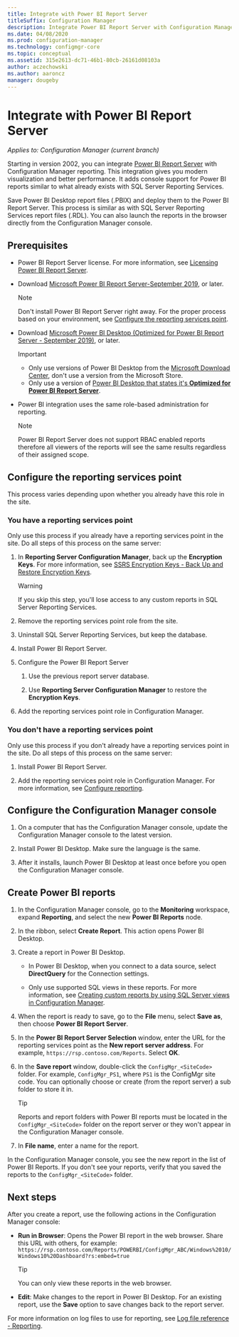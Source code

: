 ```yaml
---
title: Integrate with Power BI Report Server
titleSuffix: Configuration Manager
description: Integrate Power BI Report Server with Configuration Manager reporting for modern visualization and better performance.
ms.date: 04/08/2020
ms.prod: configuration-manager
ms.technology: configmgr-core
ms.topic: conceptual
ms.assetid: 315e2613-dc71-46b1-80cb-26161d08103a
author: aczechowski
ms.author: aaroncz
manager: dougeby
---
```


# Integrate with Power BI Report Server

*Applies to: Configuration Manager (current branch)*

<!--3721603-->

Starting in version 2002, you can integrate [Power BI Report Server](/power-bi/report-server/get-started) with Configuration Manager reporting. This integration gives you modern visualization and better performance. It adds console support for Power BI reports similar to what already exists with SQL Server Reporting Services.

Save Power BI Desktop report files (.PBIX) and deploy them to the Power BI Report Server. This process is similar as with SQL Server Reporting Services report files (.RDL). You can also launch the reports in the browser directly from the Configuration Manager console.

## Prerequisites

- Power BI Report Server license. For more information, see [Licensing Power BI Report Server](/power-bi/report-server/get-started#licensing-power-bi-report-server).

- Download [Microsoft Power BI Report Server-September 2019](https://www.microsoft.com/download/details.aspx?id=57270), or later.

    > [!NOTE]
    > Don't install Power BI Report Server right away. For the proper process based on your environment, see [Configure the reporting services point](#configure-the-reporting-services-point).

- Download [Microsoft Power BI Desktop (Optimized for Power BI Report Server - September 2019)](https://www.microsoft.com/download/details.aspx?id=57271), or later.

    > [!IMPORTANT]
    > - Only use versions of Power BI Desktop from the [Microsoft Download Center](https://www.microsoft.com/download/), don't use a version from the Microsoft Store.
    > - Only use a version of [Power BI Desktop that states it's **Optimized for Power BI Report Server**](/power-bi/report-server/install-powerbi-desktop).

- Power BI integration uses the same role-based administration for reporting.
    > [!NOTE]
    > Power BI Report Server does not support RBAC enabled reports therefore all viewers of the reports will see the same results 
    > regardless of their assigned scope.

## Configure the reporting services point

This process varies depending upon whether you already have this role in the site.

### You have a reporting services point

Only use this process if you already have a reporting services point in the site. Do all steps of this process on the same server:

1. In **Reporting Server Configuration Manager**, back up the **Encryption Keys**. For more information, see [SSRS Encryption Keys - Back Up and Restore Encryption Keys](/sql/reporting-services/install-windows/ssrs-encryption-keys-back-up-and-restore-encryption-keys).

    > [!WARNING]
    > If you skip this step, you'll lose access to any custom reports in SQL Server Reporting Services.

1. Remove the reporting services point role from the site.

1. Uninstall SQL Server Reporting Services, but keep the database.

1. Install Power BI Report Server.

1. Configure the Power BI Report Server

    1. Use the previous report server database.

    1. Use **Reporting Server Configuration Manager** to restore the **Encryption Keys**.

1. Add the reporting services point role in Configuration Manager.

### You don't have a reporting services point

Only use this process if you don't already have a reporting services point in the site. Do all steps of this process on the same server:

1. Install Power BI Report Server.

2. Add the reporting services point role in Configuration Manager. For more information, see [Configure reporting](configuring-reporting.md).

## Configure the Configuration Manager console

1. On a computer that has the Configuration Manager console, update the Configuration Manager console to the latest version.

1. Install Power BI Desktop. Make sure the language is the same.

1. After it installs, launch Power BI Desktop at least once before you open the Configuration Manager console.

## Create Power BI reports

1. In the Configuration Manager console, go to the **Monitoring** workspace, expand **Reporting**, and select the new **Power BI Reports** node.

1. In the ribbon, select **Create Report**. This action opens Power BI Desktop.

1. Create a report in Power BI Desktop.

    - In Power BI Desktop, when you connect to a data source, select **DirectQuery** for the Connection settings.

    - Only use supported SQL views in these reports. For more information, see [Creating custom reports by using SQL Server views in Configuration Manager](../../../develop/core/understand/sqlviews/create-custom-reports-using-sql-server-views.md).

1. When the report is ready to save, go to the **File** menu, select **Save as**, then choose **Power BI Report Server**.

1. In the **Power BI Report Server Selection** window, enter the URL for the reporting services point as the **New report server address**. For example, `https://rsp.contoso.com/Reports`. Select **OK**.

1. In the **Save report** window, double-click the `ConfigMgr_<SiteCode>` folder. For example, `ConfigMgr_PS1`, where `PS1` is the ConfigMgr site code. You can optionally choose or create (from the report server) a sub folder to store it in.
    > [!TIP]
    > Reports and report folders with Power BI reports must be located in the `ConfigMgr_<SiteCode>` folder on the report server or they won't appear in the Configuration Manager console.

1. In **File name**, enter a name for the report.

In the Configuration Manager console, you see the new report in the list of Power BI Reports. If you don't see your reports, verify that you saved the reports to the `ConfigMgr_<SiteCode>` folder.

## Next steps

After you create a report, use the following actions in the Configuration Manager console:

- **Run in Browser**: Opens the Power BI report in the web browser. Share this URL with others, for example: `https://rsp.contoso.com/Reports/POWERBI/ConfigMgr_ABC/Windows%2010/Windows10%20Dashboard?rs:embed=true`

    > [!TIP]
    > You can only view these reports in the web browser.

- **Edit**: Make changes to the report in Power BI Desktop. For an existing report, use the **Save** option to save changes back to the report server.

For more information on log files to use for reporting, see [Log file reference - Reporting](../../plan-design/hierarchy/log-files.md#BKMK_ReportLog).
